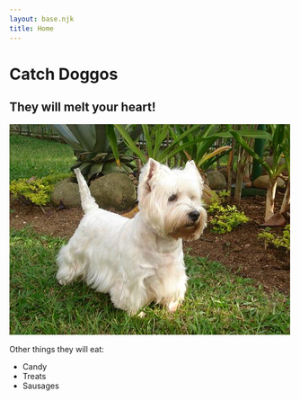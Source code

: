 ```yaml
---
layout: base.njk
title: Home
---
```


# Catch Doggos

## They will melt your heart!

![Cute Doggo](/images/dog-1.jpg)

Other things they will eat:

- Candy
- Treats
- Sausages
